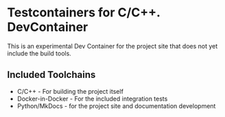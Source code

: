 # Testcontainers for C/C++. DevContainer

This is an experimental Dev Container for the project site that
does not yet include the build tools.

## Included Toolchains

- C/C++ -  For building the project itself
- Docker-in-Docker - For the included integration tests
- Python/MkDocs - for the project site and documentation development

